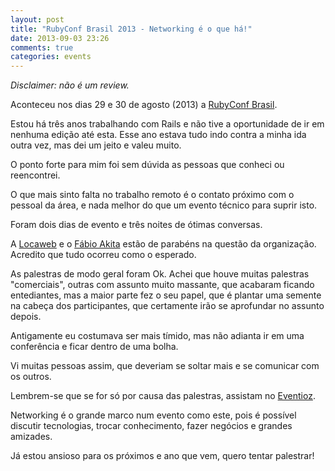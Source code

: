 ```yaml
---
layout: post
title: "RubyConf Brasil 2013 - Networking é o que há!"
date: 2013-09-03 23:26
comments: true
categories: events
---
```


*Disclaimer: não é um review.*

Aconteceu nos dias 29 e 30 de agosto (2013) a [RubyConf Brasil](http://www.rubyconf.com.br/).

Estou há três anos trabalhando com Rails e não tive a oportunidade de ir em nenhuma
edição até esta. Esse ano estava tudo indo contra a minha ida outra vez,
mas dei um jeito e valeu muito.

O ponto forte para mim foi sem dúvida as pessoas que conheci ou reencontrei.

O que mais sinto falta no trabalho remoto é o contato próximo com o pessoal da
área, e nada melhor do que um evento técnico para suprir isto.

Foram dois dias de evento e três noites de ótimas conversas.

A [Locaweb](http://www.locaweb.com.br/) e o [Fábio Akita](http://www.akitaonrails.com/)
estão de parabéns na questão da organização. Acredito que tudo ocorreu como o esperado.

As palestras de modo geral foram Ok. Achei que houve muitas palestras "comerciais",
outras com assunto muito massante, que acabaram ficando entediantes, mas a maior
parte fez o seu papel, que é plantar uma semente na cabeça dos participantes, que
certamente irão se aprofundar no assunto depois.

Antigamente eu costumava ser mais tímido, mas não adianta ir em uma conferência
e ficar dentro de uma bolha.

Vi muitas pessoas assim, que deveriam se soltar mais e se comunicar com os outros.

Lembrem-se que se for só por causa das palestras, assistam no [Eventioz](https://eventioz.com.br/).

Networking é o grande marco num evento como este, pois é possível discutir tecnologias, trocar conhecimento, fazer negócios e grandes amizades.

Já estou ansioso para os próximos e ano que vem, quero tentar palestrar!
